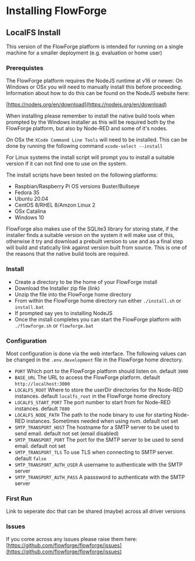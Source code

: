 # Installing FlowForge

## LocalFS Install

This version of the FlowForge platform is intended for running on a single machine for a smaller deployment (e.g. evaluation or home user)

### Prerequistes

The FlowForge platform requires the NodeJS runtime at v16 or newer. On Windows or OSx you will need to manually install this before proceeding. Information about how to do this can be found on the NodeJS website here:

[https://nodejs.org/en/download](https://nodejs.org/en/download)

When installing please remember to install the native build tools when prompted by the Windows installer as this will be required both by the FlowForge platform, but also by Node-RED and some of it's nodes.

On OSx the `XCode Command Line Tools` will need to be installed. This can be done by running the following command `xcode-select --install`

For Linux systems the install script will prompt you to install a suitable version if it can not find one to use on the system.

The install scripts have been tested on the following platforms:

 - Raspbian/Raspberry Pi OS versions Buster/Bullseye
 - Fedora 35
 - Ubuntu 20.04
 - CentOS 8/RHEL 8/Amzon Linux 2
 - OSx Catalina
 - Windows 10

FlowForge also makes use of the SQLite3 library for storing state, if the installer finds a suitable version on the system it will make use of this, otherwise it try and download a prebuilt version to use and as a final step will build and statically link against version built from source. This is one of the reasons that the native build tools are required.

### Install

 - Create a directory to be the home of your FlowForge install
 - Download the Installer zip file (link)
 - Unzip the file into the FlowForge home directory
 - From within the FlowForge home directory run either `./install.sh` or `install.bat`
 - If prompted say yes to installing NodeJS
 - Once the install completes you can start the FlowForge platform with `./flowforge.sh` or `flowforge.bat`


### Configuration

Most configuration is done via the web interface. The following values can be changed in the `.env.development` file in the FlowForge home directory.

- `PORT` Which port to the FlowForge platform should listen on. default `3000`
- `BASE_URL` The URL to access the FlowForge platform. default `http://localhost:3000`
- `LOCALFS_ROOT` Where to store the userDir directories for the Node-RED instances. default `localfs_root` in the FlowForge home directory
- `LOCALFS_START_PORT` The port number to start from for Node-RED instances. default `7880`
- `LOCALFS_NODE_PATH` The path to the node binary to use for starting Node-RED instances. Sometimes needed when using nvm. default not set
- `SMTP_TRANSPORT_HOST` The hostname for a SMTP server to be used to send email. default not set (email disabled)
- `SMTP_TRANSPORT_PORT` The port for the SMTP server to be used to send email. default not set
- `SMTP_TRANSPORT_TLS` To use TLS when connecting to SMTP server. default `false`
- `SMTP_TRANSPORT_AUTH_USER` A username to authenticate with the SMTP server
- `SMTP_TRANSPORT_AUTH_PASS` A passsword to authenticate with the SMTP server

### First Run

Link to seperate doc that can be shared (maybe) across all driver versions

### Issues

If you come across any issues please raise them here: [https://github.com/flowforge/flowforge/issues](https://github.com/flowforge/flowforge/issues)